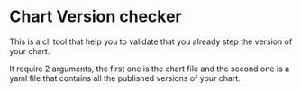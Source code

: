# Chart Version checker

This is a cli tool that help you to validate that you already step the version of your chart.

It require 2 arguments, the first one is the chart file and the second one is a yaml file that contains all the published versions of your chart.
